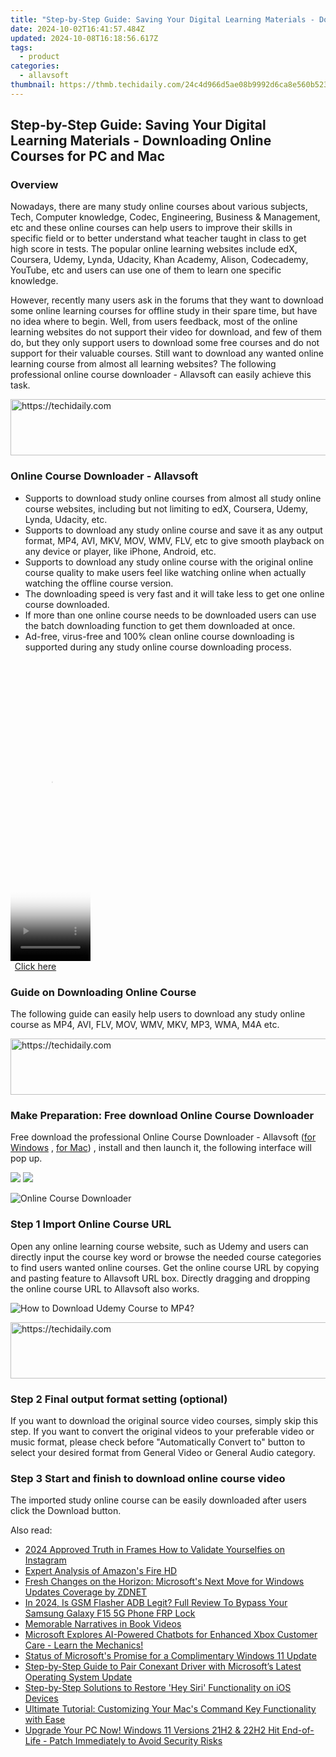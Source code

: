 ```yaml
---
title: "Step-by-Step Guide: Saving Your Digital Learning Materials - Downloading Online Courses for PC and Mac"
date: 2024-10-02T16:41:57.484Z
updated: 2024-10-08T16:18:56.617Z
tags:
  - product
categories:
  - allavsoft
thumbnail: https://thmb.techidaily.com/24c4d966d5ae08b9992d6ca8e560b523aa54e9e6e811859d2e2792db0d3e9e3a.jpg
---
```


## Step-by-Step Guide: Saving Your Digital Learning Materials - Downloading Online Courses for PC and Mac

### Overview

Nowadays, there are many study online courses about various subjects, Tech, Computer knowledge, Codec, Engineering, Business & Management, etc and these online courses can help users to improve their skills in specific field or to better understand what teacher taught in class to get high score in tests. The popular online learning websites include edX, Coursera, Udemy, Lynda, Udacity, Khan Academy, Alison, Codecademy, YouTube, etc and users can use one of them to learn one specific knowledge.

However, recently many users ask in the forums that they want to download some online learning courses for offline study in their spare time, but have no idea where to begin. Well, from users feedback, most of the online learning websites do not support their video for download, and few of them do, but they only support users to download some free courses and do not support for their valuable courses. Still want to download any wanted online learning course from almost all learning websites? The following professional online course downloader - Allavsoft can easily achieve this task.

<!-- affiliate ads begin -->
<a href="https://appsumo.8odi.net/c/5597632/2082532/7443" target="_top" id="2082532">
  <img src="//a.impactradius-go.com/display-ad/7443-2082532" border="0" alt="https://techidaily.com" width="728" height="90"/>
</a>
<img height="0" width="0" src="https://appsumo.8odi.net/i/5597632/2082532/7443" style="position:absolute;visibility:hidden;" border="0" />
<!-- affiliate ads end -->

### Online Course Downloader - Allavsoft

* Supports to download study online courses from almost all study online course websites, including but not limiting to edX, Coursera, Udemy, Lynda, Udacity, etc.
* Supports to download any study online course and save it as any output format, MP4, AVI, MKV, MOV, WMV, FLV, etc to give smooth playback on any device or player, like iPhone, Android, etc.
* Supports to download any study online course with the original online course quality to make users feel like watching online when actually watching the offline course version.
* The downloading speed is very fast and it will take less to get one online course downloaded.
* If more than one online course needs to be downloaded users can use the batch downloading function to get them downloaded at once.
* Ad-free, virus-free and 100% clean online course downloading is supported during any study online course downloading process.

<!-- affiliate ads begin -->
<span id="1977032">
					<video width="128" height="480" style="cursor:pointer"
           poster="//a.impactradius-go.com/display-clicktoplayimage/1977032.png"
           onclick="if(!this.playClicked){this.play();this.setAttribute('controls',true);this.playClicked=true;}">
	   <source src="//a.impactradius-go.com/display-ad/22993-1977032">
	   <img src="//a.impactradius-go.com/display-clicktoplayimage/1977032.png" style="border: none; height: 100%; width: 100%; object-fit: contain">
	</video>
	<div style="width:80px;text-align:center"><a href="javascript:window.open(decodeURIComponent('https%3A%2F%2Fhomestyler.sjv.io%2Fc%2F5597632%2F1977032%2F22993'), '_blank');void(0);">Click here</a></div>
</span>
<img height="0" width="0" src="https://imp.pxf.io/i/5597632/1977032/22993" style="position:absolute;visibility:hidden;" border="0" />
<!-- affiliate ads end -->

### Guide on Downloading Online Course

The following guide can easily help users to download any study online course as MP4, AVI, FLV, MOV, WMV, MKV, MP3, WMA, M4A etc.

<!-- affiliate ads begin -->
<a href="https://appsumo.8odi.net/c/5597632/2123737/7443" target="_top" id="2123737">
  <img src="//a.impactradius-go.com/display-ad/7443-2123737" border="0" alt="https://techidaily.com" width="728" height="90"/>
</a>
<img height="0" width="0" src="https://appsumo.8odi.net/i/5597632/2123737/7443" style="position:absolute;visibility:hidden;" border="0" />
<!-- affiliate ads end -->

### Make Preparation: Free download Online Course Downloader

Free download the professional Online Course Downloader - Allavsoft ([for Windows](https://tools.techidaily.com/allavsoft/products/) , [for Mac](https://tools.techidaily.com/allavsoft/products/)) , install and then launch it, the following interface will pop up.

[![](https://www.allavsoft.com/how-to/../images/how-to/free-download-win.jpg)](https://tools.techidaily.com/allavsoft/products/) [![](https://www.allavsoft.com/how-to/../images/how-to/free-download-mac.jpg)](https://tools.techidaily.com/allavsoft/products/)

![Online Course Downloader](https://www.allavsoft.com/how-to/../images/allavsoft/screen-shot-600.jpg)

### Step 1 Import Online Course URL

Open any online learning course website, such as Udemy and users can directly input the course key word or browse the needed course categories to find users wanted online courses. Get the online course URL by copying and pasting feature to Allavsoft URL box. Directly dragging and dropping the online course URL to Allavsoft also works.

![How to Download Udemy Course to MP4?](https://www.allavsoft.com/how-to/../images/how-to/download-rtmp-video/download-rtmp-video.jpg)

<!-- affiliate ads begin -->
<a href="https://wigfever.sjv.io/c/5597632/2014851/22899" target="_top" id="2014851">
  <img src="//a.impactradius-go.com/display-ad/22899-2014851" border="0" alt="https://techidaily.com" width="728" height="90"/>
</a>
<img height="0" width="0" src="https://wigfever.sjv.io/i/5597632/2014851/22899" style="position:absolute;visibility:hidden;" border="0" />
<!-- affiliate ads end -->

### Step 2 Final output format setting (optional)

If you want to download the original source video courses, simply skip this step. If you want to convert the original videos to your preferable video or music format, please check before "Automatically Convert to" button to select your desired format from General Video or General Audio category.

### Step 3 Start and finish to download online course video

The imported study online course can be easily downloaded after users click the Download button.

<ins class="adsbygoogle"
     style="display:block"
     data-ad-format="autorelaxed"
     data-ad-client="ca-pub-7571918770474297"
     data-ad-slot="1223367746"></ins>

<ins class="adsbygoogle"
     style="display:block"
     data-ad-client="ca-pub-7571918770474297"
     data-ad-slot="8358498916"
     data-ad-format="auto"
     data-full-width-responsive="true"></ins>

<span class="atpl-alsoreadstyle">Also read:</span>
<div><ul>
<li><a href="https://instagram-videos.techidaily.com/2024-approved-truth-in-frames-how-to-validate-yourselfies-on-instagram/"><u>2024 Approved Truth in Frames How to Validate Yourselfies on Instagram</u></a></li>
<li><a href="https://buynow-reviews.techidaily.com/expert-analysis-of-amazons-fire-hd/"><u>Expert Analysis of Amazon's Fire HD</u></a></li>
<li><a href="https://win-comparisons.techidaily.com/fresh-changes-on-the-horizon-microsofts-next-move-for-windows-updates-coverage-by-zdnet/"><u>Fresh Changes on the Horizon: Microsoft's Next Move for Windows Updates Coverage by ZDNET</u></a></li>
<li><a href="https://bypass-frp.techidaily.com/in-2024-is-gsm-flasher-adb-legit-full-review-to-bypass-your-samsung-galaxy-f15-5g-phone-frp-lock-by-drfone-android/"><u>In 2024, Is GSM Flasher ADB Legit? Full Review To Bypass Your Samsung Galaxy F15 5G Phone FRP Lock</u></a></li>
<li><a href="https://extra-tips.techidaily.com/memorable-narratives-in-book-videos/"><u>Memorable Narratives in Book Videos</u></a></li>
<li><a href="https://win-comparisons.techidaily.com/microsoft-explores-ai-powered-chatbots-for-enhanced-xbox-customer-care-learn-the-mechanics/"><u>Microsoft Explores AI-Powered Chatbots for Enhanced Xbox Customer Care - Learn the Mechanics!</u></a></li>
<li><a href="https://win-comparisons.techidaily.com/status-of-microsofts-promise-for-a-complimentary-windows-11-update/"><u>Status of Microsoft's Promise for a Complimentary Windows 11 Update</u></a></li>
<li><a href="https://driver-download.techidaily.com/step-by-step-guide-to-pair-conexant-driver-with-microsofts-latest-operating-system-update/"><u>Step-by-Step Guide to Pair Conexant Driver with Microsoft’s Latest Operating System Update</u></a></li>
<li><a href="https://fox-that.techidaily.com/step-by-step-solutions-to-restore-hey-siri-functionality-on-ios-devices/"><u>Step-by-Step Solutions to Restore 'Hey Siri' Functionality on iOS Devices</u></a></li>
<li><a href="https://win-comparisons.techidaily.com/ultimate-tutorial-customizing-your-macs-command-key-functionality-with-ease/"><u>Ultimate Tutorial: Customizing Your Mac's Command Key Functionality with Ease</u></a></li>
<li><a href="https://win-comparisons.techidaily.com/upgrade-your-pc-now-windows-11-versions-21h2-and-22h2-hit-end-of-life-patch-immediately-to-avoid-security-risks/"><u>Upgrade Your PC Now! Windows 11 Versions 21H2 & 22H2 Hit End-of-Life - Patch Immediately to Avoid Security Risks</u></a></li>
</ul></div>

